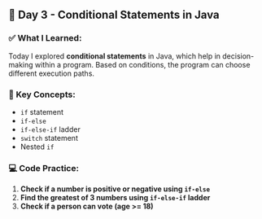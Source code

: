 ## 📅 Day 3 - Conditional Statements in Java

### ✅ What I Learned:
Today I explored **conditional statements** in Java, which help in decision-making within a program. Based on conditions, the program can choose different execution paths.

### 🧠 Key Concepts:
- `if` statement
- `if-else`
- `if-else-if` ladder
- `switch` statement
- Nested `if`

### 💻 Code Practice:
1. **Check if a number is positive or negative using `if-else`**
2. **Find the greatest of 3 numbers using `if-else-if` ladder**
3. **Check if a person can vote (age >= 18)**

